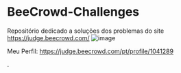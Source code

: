 # BeeCrowd-Challenges
Repositório dedicado a soluções dos problemas do site https://judge.beecrowd.com/
![image](https://github.com/user-attachments/assets/bf36e1aa-0a72-4065-a08f-6c6f8283a368)



Meu Perfil: https://judge.beecrowd.com/pt/profile/1041289

. 
